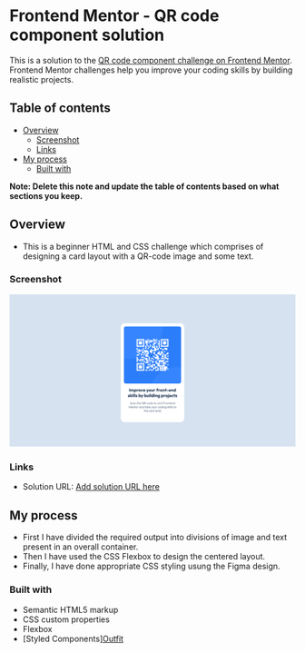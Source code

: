 # Frontend Mentor - QR code component solution

This is a solution to the [QR code component challenge on Frontend Mentor](https://www.frontendmentor.io/challenges/qr-code-component-iux_sIO_H). Frontend Mentor challenges help you improve your coding skills by building realistic projects. 

## Table of contents

- [Overview](#overview)
  - [Screenshot](#screenshot)
  - [Links](#links)
- [My process](#my-process)
  - [Built with](#built-with)

**Note: Delete this note and update the table of contents based on what sections you keep.**

## Overview
- This is a beginner HTML and CSS challenge which comprises of designing a card layout with a QR-code image and some text.

### Screenshot

![](./images/screenshot.png)

### Links

- Solution URL: [Add solution URL here](https://your-solution-url.com)
## My process
- First I have divided the required output into divisions of image and text present in an overall container.
- Then I have used the CSS Flexbox to design the centered layout.
- Finally, I have done appropriate CSS styling usung the Figma design.

### Built with

- Semantic HTML5 markup
- CSS custom properties
- Flexbox
- [Styled Components][Outfit](https://fonts.google.com/specimen/Outfit)

